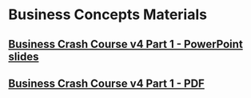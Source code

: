 # Business Concepts Materials

## [Business Crash Course v4 Part 1 - PowerPoint slides]()

## [Business Crash Course v4 Part 1 - PDF]()

